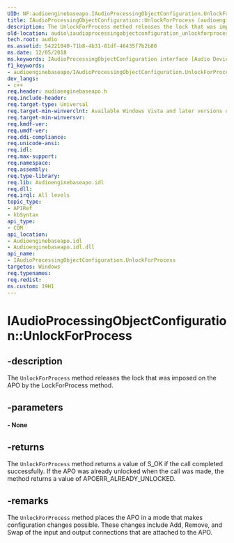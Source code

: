 ```yaml
---
UID: NF:audioenginebaseapo.IAudioProcessingObjectConfiguration.UnlockForProcess
title: IAudioProcessingObjectConfiguration::UnlockForProcess (audioenginebaseapo.h)
description: The UnlockForProcess method releases the lock that was imposed on the APO by the LockForProcess method.
old-location: audio\iaudioprocessingobjectconfiguration_unlockforprocess.htm
tech.root: audio
ms.assetid: 54221040-71b8-4b31-81df-46435f7b2b80
ms.date: 12/05/2018
ms.keywords: IAudioProcessingObjectConfiguration interface [Audio Devices],UnlockForProcess method, IAudioProcessingObjectConfiguration.UnlockForProcess, IAudioProcessingObjectConfiguration::UnlockForProcess, UnlockForProcess, UnlockForProcess method [Audio Devices], UnlockForProcess method [Audio Devices],IAudioProcessingObjectConfiguration interface, audio.iaudioprocessingobjectconfiguration_unlockforprocess, audio_syseffects_r_23133166-d468-4449-82e1-2fba54e220c6.xml, audioenginebaseapo/IAudioProcessingObjectConfiguration::UnlockForProcess
f1_keywords:
- audioenginebaseapo/IAudioProcessingObjectConfiguration.UnlockForProcess
dev_langs:
- c++
req.header: audioenginebaseapo.h
req.include-header: 
req.target-type: Universal
req.target-min-winverclnt: Available Windows Vista and later versions of the Windows operating system.
req.target-min-winversvr: 
req.kmdf-ver: 
req.umdf-ver: 
req.ddi-compliance: 
req.unicode-ansi: 
req.idl: 
req.max-support: 
req.namespace: 
req.assembly: 
req.type-library: 
req.lib: Audioenginebaseapo.idl
req.dll: 
req.irql: All levels
topic_type:
- APIRef
- kbSyntax
api_type:
- COM
api_location:
- Audioenginebaseapo.idl
- Audioenginebaseapo.idl.dll
api_name:
- IAudioProcessingObjectConfiguration.UnlockForProcess
targetos: Windows
req.typenames: 
req.redist: 
ms.custom: 19H1
---
```


# IAudioProcessingObjectConfiguration::UnlockForProcess


## -description


The <code>UnlockForProcess</code> method releases the lock that was imposed on the APO by the LockForProcess method.


## -parameters






#### - None


## -returns



The <code>UnlockForProcess</code> method returns a value of S_OK if the call completed successfully. If the APO was already unlocked when the call was made, the method returns a value of APOERR_ALREADY_UNLOCKED.




## -remarks



The <code>UnlockForProcess</code> method places the APO in a mode that makes configuration changes possible. These changes include Add, Remove, and Swap of the input and output connections that are attached to the APO.



